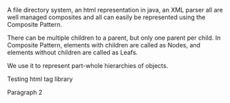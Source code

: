 A file directory system, an html representation in java, an XML
parser all are well managed composites and all can easily be represented using the Composite Pattern.

There can be multiple children to
a parent, but only one parent per child. In Composite Pattern, elements with children are called as Nodes, and elements without
children are called as Leafs.

We use it to represent part-whole hierarchies of objects.

<html>
<body>
<p>Testing html tag library</p>
<p>Paragraph 2</p>
</body>
</html>